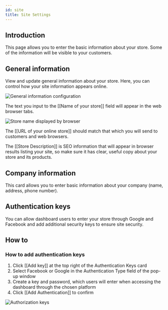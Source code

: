 ```yaml
---
id: site
title: Site Settings
---
```


## Introduction

This page allows you to enter the basic information about your store. Some of the information will be visible to your customers. 

## General information

View and update general information about your store. Here, you can control how your site information appears online.

![General information configuration](assets/dashboard-config/config15.JPG)

The text you input to the [[Name&nbsp;of&nbsp;your&nbsp;store]] field will appear in the web browser tabs.

![Store name displayed by browser](assets/dashboard-config/config16.JPG)

The [[URL&nbsp;of&nbsp;your&nbsp;online&nbsp;store]] should match that which you will send to customers and web browsers.

The [[Store&nbsp;Description]] is SEO information that will appear in browser results listing your site, so make sure it has clear, useful copy about your store and its products.

## Company information

This card allows you to enter basic information about your company (name, address, phone number).

## Authentication keys

You can allow dashboard users to enter your store through Google and Facebook and add additional security keys to ensure site security. 

## How to

### How to add authentication keys


1. Click [[Add&nbsp;key]] at the top right of the Authentication Keys card 
2. Select Facebook or Google in the Authentication Type field of the pop-up window 
3. Create a key and password, which users will enter when accessing the dashboard through the chosen platform 
4. Click [[Add&nbsp;Authentication]] to confirm

![Authorization keys](assets/dashboard-config/config17.JPG)

